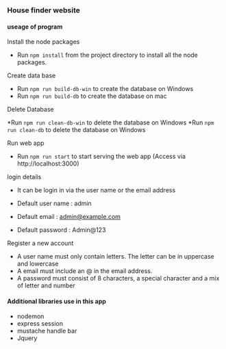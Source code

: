 ### House finder website ###

#### useage of program ####

Install the node packages

* Run `npm install` from the project directory to install all the node packages.


Create data base

* Run `npm run build-db-win` to create the database on Windows
* Run `npm run build-db` to create the database on mac


Delete Database

*Run `npm run clean-db-win` to delete the database on Windows 
*Run `npm run clean-db` to delete the database on Windows 


Run web app

* Run ```npm run start``` to start serving the web app (Access via http://localhost:3000)


login details 

* It can be login in via the user name or the email address

* Default user name : admin
* Default email : admin@example.com
* Default password : Admin@123


Register a new account

* A user name must only contain letters. The letter can be in uppercase and lowercase
* A email must include an @ in the email address.
* A password must consist of 8 characters, a special character and a mix of letter and number


#### Additional libraries use in this app ####

* nodemon
* express session
* mustache handle bar
* Jquery